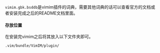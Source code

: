 `vimim.gbk.bsddb`是vimim插件的词典，需要其他词典的话可以查看官方的文档或者安装完成之后的README文档里面。
#### 存放位置
在安装完vimim之后将其放入以下文件夹即可。
```
.vim/bundle/VimIM/plugin/
```

